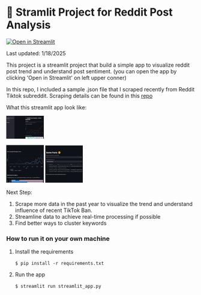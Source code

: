 # 🎈 Stramlit Project for Reddit Post Analysis
[![Open in Streamlit](https://static.streamlit.io/badges/streamlit_badge_black_white.svg)](https://blank-app-k14aisqvf6b.streamlit.app/)

Last updated: 1/18/2025

This project is a streamlit project that build a simple app to visualize reddit post trend and understand post sentiment. (you can open the app by clicking 'Open in Streamlit' on left upper conner)

In this repo, I included a sample .json file that I scraped recently from Reddit Tiktok subreddit. Scraping details can be found in this [repo](https://github.com/ychen3407/Reddit-Posts-Analysis.git)

What this streamlit app look like:

<img src="images/img1.png" width="100">
<p float="left">
  <img src="images/img2.png" width="100" /> 
  <img src="images/img3.png" width="100" />
</p>

Next Step:
1. Scrape more data in the past year to visualize the trend and understand influence of recent TikTok Ban.
2. Streamline data to achieve real-time processing if possible
3. Find better ways to cluster keywords

### How to run it on your own machine

1. Install the requirements

   ```
   $ pip install -r requirements.txt
   ```

2. Run the app

   ```
   $ streamlit run streamlit_app.py
   ```
